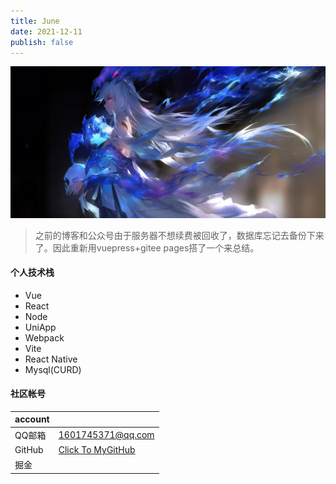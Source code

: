 ```yaml
---
title: June
date: 2021-12-11
publish: false
---
```


![](/bg.jpg)
> 之前的博客和公众号由于服务器不想续费被回收了，数据库忘记去备份下来了。因此重新用vuepress+gitee pages搭了一个来总结。

#### 个人技术栈
+ Vue
+ React
+ Node
+ UniApp
+ Webpack
+ Vite
+ React Native
+ Mysql(CURD)

<!-- **略懂**
+ TypeScript
+ Flutter
+ Mongodb
+ Linux -->

#### 社区帐号
|  account |                    |
|   ----   |        ----        |
|  QQ邮箱   |  1601745371@qq.com |
|  GitHub  |  [Click To MyGitHub](https://github.com/Qiu-Jun) |
|  掘金     |                    |
